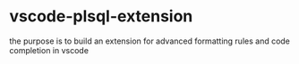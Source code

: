 # vscode-plsql-extension
the purpose is to build an extension for advanced formatting rules and code completion in vscode
